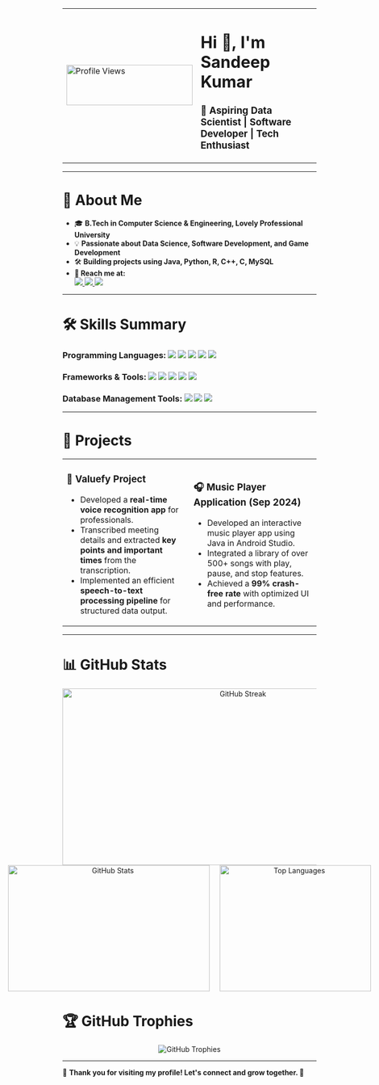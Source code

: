 <table>
  <tr>
    <td>
      <img src="https://komarev.com/ghpvc/?username=sandy-365&label=Profile%20Views&color=0e75b6&style=flat" alt="Profile Views" width="250" height="80"/>
    </td>
    <td>
      <h1>Hi 👋, I'm Sandeep Kumar</h1>
      <h3>🚀 Aspiring Data Scientist | Software Developer | Tech Enthusiast</h3>
    </td>
  </tr>
</table>

----------------------------------------------------------------------------

# 🌟 About Me
- 🎓 **B.Tech in Computer Science & Engineering, Lovely Professional University**
- 💡 **Passionate about Data Science, Software Development, and Game Development**
- 🛠️ **Building projects using Java, Python, R, C++, C, MySQL**
- **📧 Reach me at:**  
  <a href="mailto:sagarsandeep365@gmail.com" target="_blank">
    <img src="https://img.shields.io/badge/Gmail-D14836?style=for-the-badge&logo=gmail&logoColor=white" />
  </a>
  <a href="https://github.com/Sandy-365" target="_blank"> 
    <img src="https://img.shields.io/badge/GitHub-181717?style=for-the-badge&logo=github&logoColor=white" />
  </a> 
  <a href="https://www.linkedin.com/in/sandeep365/" target="_blank">
    <img src="https://img.shields.io/badge/LinkedIn-0077B5?style=for-the-badge&logo=linkedin&logoColor=white" />
  </a>


----------------------------------------------------------------------------

# 🛠️ Skills Summary
<p align="center">
  
  ### **Programming Languages:** <a href="https://docs.oracle.com/en/java/"><img src="https://img.shields.io/badge/Java-%23ED8B00.svg?style=for-the-badge&logo=openjdk&logoColor=white" /></a> <a href="https://docs.python.org/3/"><img src="https://img.shields.io/badge/Python-3670A0?style=for-the-badge&logo=python&logoColor=ffdd54" /></a> <a href="https://www.r-project.org/"><img src="https://img.shields.io/badge/R-276DC3?style=for-the-badge&logo=r&logoColor=white" /></a> <a href="https://cplusplus.com/doc/"><img src="https://img.shields.io/badge/C%2B%2B-00599C.svg?style=for-the-badge&logo=c%2B%2B&logoColor=white" /></a> <a href="https://en.cppreference.com/w/c"><img src="https://img.shields.io/badge/C-A8B9CC.svg?style=for-the-badge&logo=c&logoColor=white" /></a>
  
  ### **Frameworks & Tools:**  <a href="https://flask.palletsprojects.com/en/2.3.x/"><img src="https://img.shields.io/badge/Flask-000000.svg?style=for-the-badge&logo=flask&logoColor=white" /></a> <a href="https://docs.python.org/3/library/tkinter.html"><img src="https://img.shields.io/badge/Tkinter-FF6F00.svg?style=for-the-badge&logo=python&logoColor=white" /></a> <a href="https://unity.com/"><img src="https://img.shields.io/badge/Unity-100000.svg?style=for-the-badge&logo=unity&logoColor=white" /></a> <a href="https://developer.android.com/studio"><img src="https://img.shields.io/badge/Android%20Studio-3DDC84.svg?style=for-the-badge&logo=android-studio&logoColor=white" /></a> <a href="https://www.blender.org/"><img src="https://img.shields.io/badge/Blender-F5792A.svg?style=for-the-badge&logo=blender&logoColor=white" /></a>
  
  ### **Database Management Tools:**   <a href="https://dev.mysql.com/doc/"><img src="https://img.shields.io/badge/MySQL-4479A1.svg?style=for-the-badge&logo=mysql&logoColor=white" /></a> <a href="https://support.microsoft.com/en-us/excel"><img src="https://img.shields.io/badge/Excel-217346.svg?style=for-the-badge&logo=microsoft-excel&logoColor=white" /></a>  <a href="https://www.tableau.com/learn/training"><img src="https://img.shields.io/badge/Tableau-E97627.svg?style=for-the-badge&logo=tableau&logoColor=white" /></a>
</p>

----------------------------------------------------------------------------

# 📌 Projects
<table>
  <tr>
    <td width="50%">
      <h3>🌊 Valuefy Project</h3>
      <ul>
        <li>Developed a <b>real-time voice recognition app</b> for professionals.</li>
        <li>Transcribed meeting details and extracted <b>key points and important times</b> from the transcription.</li>
        <li>Implemented an efficient <b>speech-to-text processing pipeline</b> for structured data output.</li>
      </ul>
    </td>
    <td width="50%">
      <h3>🎧 Music Player Application (Sep 2024)</h3>
      <ul>
        <li>Developed an interactive music player app using Java in Android Studio.</li>
        <li>Integrated a library of over 500+ songs with play, pause, and stop features.</li>
        <li>Achieved a <b>99% crash-free rate</b> with optimized UI and performance.</li>
      </ul>
    </td>
  </tr>
</table>

----------------------------------------------------------------------------



# 📊 GitHub Stats
<div align="center">
  <!-- Streak Container -->
  <div>
    <img src="https://github-readme-streak-stats.herokuapp.com/?user=sandy-365&theme=radical" alt="GitHub Streak" width="700px" height="350px"/>
  </div>
  <!-- Stats & Languages Container -->
  <div style="display: flex; justify-content: center; align-items: center; gap: 20px;">
      <img src="https://github-readme-stats.vercel.app/api?username=sandy-365&show_icons=true&theme=radical" alt="GitHub Stats" width="400px" height="250px"/>
      <img src="https://github-readme-stats.vercel.app/api/top-langs/?username=sandy-365&layout=compact&theme=radical" alt="Top Languages" width="300px" height="250px"/>
  </div>
</div>


# 🏆 GitHub Trophies
<p align="center">
  <img src="https://github-profile-trophy.vercel.app/?username=sandy-365&theme=radical&no-frame=true&margin-w=5" alt="GitHub Trophies" />
</p>

----------------------------------------------------------------------------

🌟 **Thank you for visiting my profile! Let's connect and grow together. 🚀**

